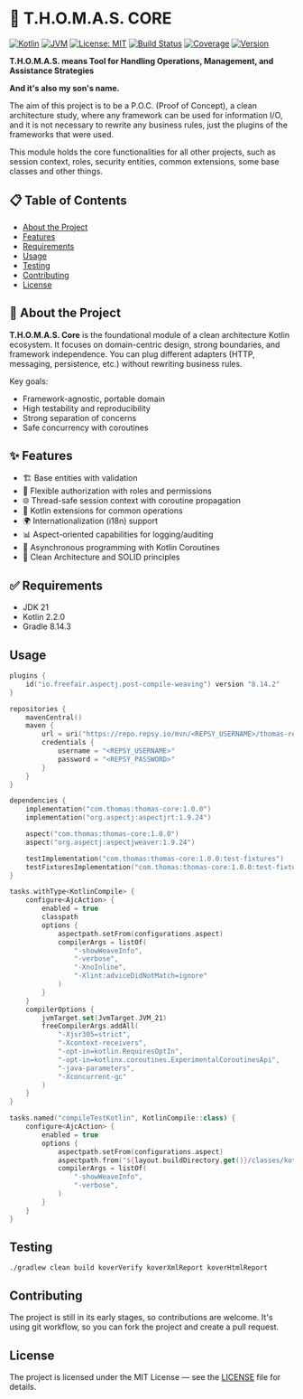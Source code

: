 # 🚀 T.H.O.M.A.S. CORE

[![Kotlin](https://img.shields.io/badge/kotlin-2.1-blue.svg?logo=kotlin)](http://kotlinlang.org)
[![JVM](https://img.shields.io/badge/JVM-21-orange.svg)](https://openjdk.java.net/)
[![License: MIT](https://img.shields.io/badge/License-MIT-yellow.svg)](https://opensource.org/licenses/MIT)
[![Build Status](https://img.shields.io/badge/build-passing-brightgreen.svg)](https://github.com/NicoBondarenco/thomas-core)
[![Coverage](https://img.shields.io/badge/coverage-95%25-brightgreen.svg)](https://github.com/NicoBondarenco/thomas-core)
[![Version](https://img.shields.io/badge/version-1.0.0-blue.svg)](https://github.com/NicoBondarenco/thomas-core/releases)

**T.H.O.M.A.S. means Tool for Handling Operations, Management, and Assistance Strategies**

**And it's also my son's name.**

The aim of this project is to be a P.O.C. (Proof of Concept), a clean architecture study, where any framework can be used for information I/O, and it is not necessary to rewrite any business rules, just the plugins of the frameworks that were used.

This module holds the core functionalities for all other projects, such as session context, roles, security entities, common extensions, some base classes and other things.

## 📋 Table of Contents

- [About the Project](#about-the-project)
- [Features](#features)
- [Requirements](#requirements)
- [Usage](#usage)
- [Testing](#testing)
- [Contributing](#contributing)
- [License](#license)

## 🎯 About the Project

**T.H.O.M.A.S. Core** is the foundational module of a clean architecture Kotlin ecosystem. It focuses on domain-centric design, strong boundaries, and framework independence. You can plug different adapters (HTTP, messaging, persistence, etc.) without rewriting business rules.

Key goals:
- Framework-agnostic, portable domain
- High testability and reproducibility
- Strong separation of concerns
- Safe concurrency with coroutines

## ✨ Features

- 🏗️ Base entities with validation
- 🔐 Flexible authorization with roles and permissions
- 🌐 Thread-safe session context with coroutine propagation
- 🎨 Kotlin extensions for common operations
- 🌍 Internationalization (i18n) support
- 📊 Aspect-oriented capabilities for logging/auditing
- 🔄 Asynchronous programming with Kotlin Coroutines
- 🧩 Clean Architecture and SOLID principles

## ✅ Requirements

- JDK 21
- Kotlin 2.2.0
- Gradle 8.14.3

## Usage

```kotlin
plugins {
    id("io.freefair.aspectj.post-compile-weaving") version "8.14.2"
}

repositories {
    mavenCentral()
    maven {
        url = uri("https://repo.repsy.io/mvn/<REPSY_USERNAME>/thomas-release")
        credentials {
            username = "<REPSY_USERNAME>"
            password = "<REPSY_PASSWORD>"
        }
    }
}

dependencies {
    implementation("com.thomas:thomas-core:1.0.0")
    implementation("org.aspectj:aspectjrt:1.9.24")

    aspect("com.thomas:thomas-core:1.0.0")
    aspect("org.aspectj:aspectjweaver:1.9.24")

    testImplementation("com.thomas:thomas-core:1.0.0:test-fixtures")
    testFixturesImplementation("com.thomas:thomas-core:1.0.0:test-fixtures")
}

tasks.withType<KotlinCompile> {
    configure<AjcAction> {
        enabled = true
        classpath
        options {
            aspectpath.setFrom(configurations.aspect)
            compilerArgs = listOf(
                "-showWeaveInfo",
                "-verbose",
                "-XnoInline",
                "-Xlint:adviceDidNotMatch=ignore"
            )
        }
    }
    compilerOptions {
        jvmTarget.set(JvmTarget.JVM_21)
        freeCompilerArgs.addAll(
            "-Xjsr305=strict",
            "-Xcontext-receivers",
            "-opt-in=kotlin.RequiresOptIn",
            "-opt-in=kotlinx.coroutines.ExperimentalCoroutinesApi",
            "-java-parameters",
            "-Xconcurrent-gc"
        )
    }
}

tasks.named("compileTestKotlin", KotlinCompile::class) {
    configure<AjcAction> {
        enabled = true
        options {
            aspectpath.setFrom(configurations.aspect)
            aspectpath.from("${layout.buildDirectory.get()}/classes/kotlin/main")
            compilerArgs = listOf(
                "-showWeaveInfo",
                "-verbose",
            )
        }
    }
}

```

## Testing
```shell
./gradlew clean build koverVerify koverXmlReport koverHtmlReport
```

## Contributing

The project is still in its early stages, so contributions are welcome.
It's using git workflow, so you can fork the project and create a pull request.

## License

The project is licensed under the MIT License — see the [LICENSE](LICENSE) file for details.
